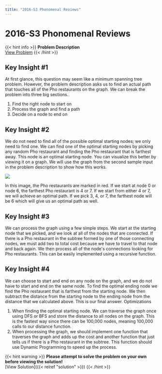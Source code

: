 ```yaml
---
title: "2016-S3 Phonomenal Reviews"
---
```


# 2016-S3 Phonomenal Reviews

{{< hint info >}}
**Problem Description**  
[View Problem](https://cemc.uwaterloo.ca/contests/computing/2016/stage%201/seniorEn.pdf)
{{< /hint >}}

## Key Insight #1

At first glance, this question may seem like a minimum spanning tree problem. However, the problem description asks us to find an actual path that touches all of the Pho restaurants on the graph. We can break the problem into three big sections.

1. Find the right node to start on
2. Process the graph and find a path
3. Decide on a node to end on

## Key Insight #2

We do not need to find all of the possible optimal starting nodes; we only need to find one. We can find one of the optimal starting nodes by picking any random Pho restaurant and finding the Pho restaurant that is farthest away. This node is an optimal starting node. You can visualize this better by viewing it on a graph. We will use the graph from the second sample input in the problem description to show how this works.

![](/img/phonomenalreviews.png)

In this image, the Pho restaurants are marked in red. If we start at node 0 or node 6, the farthest Pho restaurant is 4 or 7. If we start from either 4 or 7, we will achieve an optimal path. If we pick 3, 4, or 7, the farthest node will be 6 which will give us an optimal path as well.

## Key Insight #3

We can process the graph using a few simple steps. We start at the starting node that we picked, and we look at all of the nodes that are connected. If there is a Pho restaurant in the subtree formed by one of those connecting nodes, we must add two to total cost because we have to travel to that node and back again. We then process all of the node's connections looking for Pho restaurants. This can be easily implemented using a recursive function.

## Key Insight #4

We can choose to start and end on any node on the graph, and we do not have to start and end on the same node. To find the optimal ending node we find the Pho restaurant that is farthest from the starting node. We then subtract the distance from the starting node to the ending node from the distance that we calculated above. This is our final answer.
Optimizations

1. When finding the optimal starting node. We can traverse the graph once using DFS or BFS and store the distance to all nodes on the graph. This is the fastest way since there can be 100,000 nodes, meaning 100,000 calls to our distance function.
2. When processing the graph, we should implement one function that traverses the graph and adds up the cost and another function that just tells us if there is a Pho restaurant in the subtree. This function should use Dynamic Programming to speed up the process.

{{< hint warning >}}
**Please attempt to solve the problem on your own before viewing the solution!**  
[View Solution]({{< relref "solution" >}})
{{< /hint >}}
